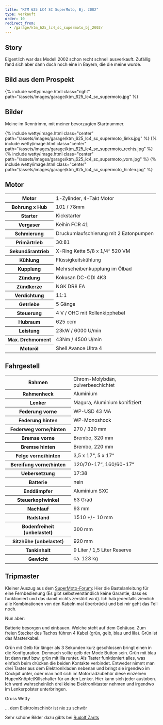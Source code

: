 ```yaml
---
title: "KTM 625 LC4 SC SuperMoto, Bj. 2002"
type: verkauft
order: 10
redirect_from:
  - /garage/ktm_625_lc4_sc_supermoto_bj_2002/
--- 
```

## Story
Eigentlich war das Modell 2002 schon recht schnell ausverkauft. Zufällig fand sich aber dann doch noch eine in Bayern, die die meine wurde. 

## Bild aus dem Prospekt
{% include wetty/image.html class="right" path="/assets/images/garage/ktm_625_lc4_sc_supermoto.jpg" %}

## Bilder
Meine im Renntrimm, mit meiner bevorzugten Startnummer. 

{% include wetty/image.html class="center" path="/assets/images/garage/ktm_625_lc4_sc_supermoto_links.jpg" %}
{% include wetty/image.html class="center" path="/assets/images/garage/ktm_625_lc4_sc_supermoto_rechts.jpg" %}
{% include wetty/image.html class="center" path="/assets/images/garage/ktm_625_lc4_sc_supermoto_vorn.jpg" %}
{% include wetty/image.html class="center" path="/assets/images/garage/ktm_625_lc4_sc_supermoto_hinten.jpg" %}

## Motor
<table class="table_technik">
	<tr class="row0">
		<th class="col0"> Motor </th><td class="col1"> 1-Zylinder, 4-Takt Motor </td>
	</tr>
	<tr class="row1">
		<th class="col0"> Bohrung x Hub </th><td class="col1"> 101 / 78mm </td>
	</tr>
	<tr class="row2">
		<th class="col0"> Starter </th><td class="col1"> Kickstarter </td>
	</tr>
	<tr class="row3">
		<th class="col0"> Vergaser </th><td class="col1"> Keihin FCR 41 </td>
	</tr>
	<tr class="row4">
		<th class="col0"> Schmierung </th><td class="col1"> Druckumlaufschierung mit 2 Eatonpumpen </td>
	</tr>
	<tr class="row5">
		<th class="col0"> Primärtrieb </th><td class="col1"> 30:81 </td>
	</tr>
	<tr class="row6">
		<th class="col0"> Sekundärantrieb </th><td class="col1"> X-Ring Kette 5/8 x 1/4“ 520 VM </td>
	</tr>
	<tr class="row7">
		<th class="col0"> Kühlung </th><td class="col1"> Flüssigkeitskühlung </td>
	</tr>
	<tr class="row8">
		<th class="col0"> Kupplung </th><td class="col1"> Mehrscheibenkupplung im Ölbad </td>
	</tr>
	<tr class="row9">
		<th class="col0"> Zündung </th><td class="col1"> Kokusan DC-CDI 4K3 </td>
	</tr>
	<tr class="row10">
		<th class="col0"> Zündkerze </th><td class="col1"> NGK DR8 EA </td>
	</tr>
	<tr class="row11">
		<th class="col0"> Verdichtung </th><td class="col1"> 11:1 </td>
	</tr>
	<tr class="row12">
		<th class="col0"> Getriebe </th><td class="col1"> 5 Gänge </td>
	</tr>
	<tr class="row13">
		<th class="col0"> Steuerung </th><td class="col1"> 4 V / OHC mit Rollenkipphebel </td>
	</tr>
	<tr class="row14">
		<th class="col0"> Hubraum </th><td class="col1"> 625 ccm </td>
	</tr>
	<tr class="row15">
		<th class="col0"> Leistung </th><td class="col1"> 23kW / 6000 U/min </td>
	</tr>
	<tr class="row16">
		<th class="col0"> Max. Drehmoment </th><td class="col1"> 43Nm / 4500 U/min </td>
	</tr>
	<tr class="row17">
		<th class="col0"> Motoröl </th><td class="col1"> Shell Avance Ultra 4 </td>
	</tr>
</table>

## Fahrgestell
<table class="table_technik">
	<tr class="row0">
		<th class="col0"> Rahmen </th><td class="col1"> Chrom-Molybdän, pulverbeschichtet </td>
	</tr>
	<tr class="row1">
		<th class="col0"> Rahmenheck </th><td class="col1"> Aluminium </td>
	</tr>
	<tr class="row2">
		<th class="col0"> Lenker </th><td class="col1"> Magura, Aluminium konifiziert </td>
	</tr>
	<tr class="row3">
		<th class="col0"> Federung vorne </th><td class="col1"> WP-USD 43 MA </td>
	</tr>
	<tr class="row4">
		<th class="col0"> Federung hinten </th><td class="col1"> WP-Monoshock </td>
	</tr>
	<tr class="row5">
		<th class="col0"> Federweg vorne/hinten </th><td class="col1"> 270 / 320 mm </td>
	</tr>
	<tr class="row6">
		<th class="col0"> Bremse vorne </th><td class="col1"> Brembo, 320 mm </td>
	</tr>
	<tr class="row7">
		<th class="col0"> Bremse hinten </th><td class="col1"> Brembo, 220 mm </td>
	</tr>
	<tr class="row8">
		<th class="col0"> Felge vorne/hinten </th><td class="col1"> 3,5 x 17“, 5 x 17“ </td>
	</tr>
	<tr class="row9">
		<th class="col0"> Bereifung vorne/hinten </th><td class="col1"> 120/70-17“, 160/60-17“ </td>
	</tr>
	<tr class="row10">
		<th class="col0"> Uebersetzung </th><td class="col1"> 17:38 </td>
	</tr>
	<tr class="row11">
		<th class="col0"> Batterie </th><td class="col1"> nein </td>
	</tr>
	<tr class="row12">
		<th class="col0"> Enddämpfer </th><td class="col1"> Aluminium SXC </td>
	</tr>
	<tr class="row13">
		<th class="col0"> Steuerkopfwinkel </th><td class="col1"> 63 Grad </td>
	</tr>
	<tr class="row14">
		<th class="col0"> Nachlauf </th><td class="col1"> 93 mm </td>
	</tr>
	<tr class="row15">
		<th class="col0"> Radstand </th><td class="col1"> 1510 +/- 10 mm </td>
	</tr>
	<tr class="row16">
		<th class="col0"> Bodenfreiheit (unbelastet) </th><td class="col1"> 300 mm </td>
	</tr>
	<tr class="row17">
		<th class="col0"> Sitzhöhe (unbelastet) </th><td class="col1"> 920 mm </td>
	</tr>
	<tr class="row18">
		<th class="col0"> Tankinhalt </th><td class="col1"> 9 Liter / 1,5 Liter Reserve </td>
	</tr>
	<tr class="row19">
		<th class="col0"> Gewicht </th><td class="col1"> ca. 123 kg </td>
	</tr>
</table>

## Tripmaster
Kleiner Auszug aus dem [SuperMoto-Forum](http://www.supermoto-forum.de/):
Hier die Bastelanleitung für eine Fernbedienung (Es gibt selbstverständlich keine Garantie, dass es funktioniert und das damit nichts zerstört wird). Ich hab jedenfalls ziemlich alle Kombinationen von den Kabeln mal überbrückt und bei mir geht das Teil noch.

Nun aber:

Batterie besorgen und einbauen. Welche steht auf dem Gehäuse. Zum freien Stecker des Tachos führen 4 Kabel (grün, gelb, blau und lila). Grün ist das Masterkabel.

Grün mit Gelb für länger als 3 Sekunden kurz geschlossen bringt einen in die Konfiguration. Demnach sollte gelb der Mode Button sein. Grün mit blau ist dann rauf bzw. grün mit lila runter. Als Taster funktioniert alles, was einfach beim drücken die beiden Kontakte verbindet. Entweder nimmt man drei Taster aus dem Elektronikladen nebenan und bringt sie irgendwo im Cockpit unter, oder man holt sich im Motorradzubehör diese einzelnen HupenKnöpfe/Killschalter für an den Lenker. Hier kann sich jeder austoben.
Ich werd wahrscheinlich drei kleine Elektroniktaster nehmen und irgendwo im Lenkerpolster unterbringen.

Gruss Wetty

... dem Elektroinschinör ist nix zu schwör

Sehr schöne Bilder dazu gibts bei [Rudolf Zarits](http://home.pages.at/ktmschrauber/)
